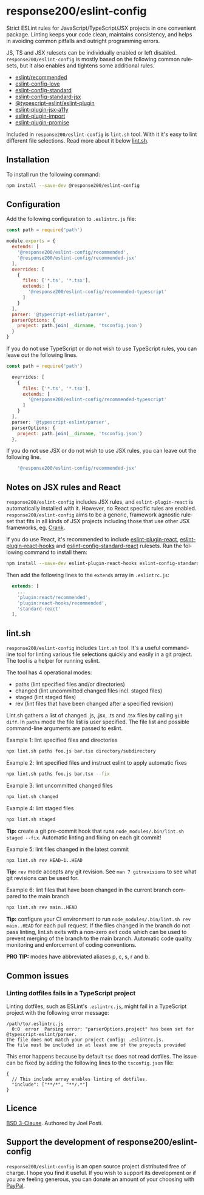<div lang="en-GB">

# response200/eslint-config

Strict ESLint rules for JavaScript/TypeScript/JSX projects in one convenient
package. Linting keeps your code clean, maintains consistency, and helps in
avoiding common pitfalls and outright programming errors.

JS, TS and JSX rulesets can be individually enabled or left disabled.
`response200/eslint-config` is mostly based on the following common rulesets,
but it also enables and tightens some additional rules.

* [eslint/recommended](https://eslint.org/docs/rules)
* [eslint-config-love](https://github.com/mightyiam/eslint-config-love)
* [eslint-config-standard](https://github.com/standard/eslint-config-standard)
* [eslint-config-standard-jsx](https://github.com/standard/eslint-config-standard-jsx)
* [@typescript-eslint/eslint-plugin](https://github.com/typescript-eslint/typescript-eslint/tree/master/packages/eslint-plugin)
* [eslint-plugin-jsx-a11y](https://github.com/jsx-eslint/eslint-plugin-jsx-a11y)
* [eslint-plugin-import](https://github.com/benmosher/eslint-plugin-import)
* [eslint-plugin-promise](https://github.com/xjamundx/eslint-plugin-promise)

Included in `response200/eslint-config` is `lint.sh` tool. With it it's easy to
lint different file selections. Read more about it below [lint.sh](#lintsh).

## Installation

To install run the following command:

```sh
npm install --save-dev @response200/eslint-config
```

## Configuration

Add the following configuration to `.eslintrc.js` file:

```js
const path = require('path')

module.exports = {
  extends: [
    '@response200/eslint-config/recommended',
    '@response200/eslint-config/recommended-jsx'
  ],
  overrides: [
    {
      files: ['*.ts', '*.tsx'],
      extends: [
        '@response200/eslint-config/recommended-typescript'
      ]
    }
  ],
  parser: '@typescript-eslint/parser',
  parserOptions: {
    project: path.join(__dirname, 'tsconfig.json')
  }
}
```

If you do not use TypeScript or do not wish to use TypeScript rules, you can
leave out the following lines.

```js
const path = require('path')

  overrides: [
    {
      files: ['*.ts', '*.tsx'],
      extends: [
        '@response200/eslint-config/recommended-typescript'
      ]
    }
  ],
  parser: '@typescript-eslint/parser',
  parserOptions: {
    project: path.join(__dirname, 'tsconfig.json')
  },
```

If you do not use JSX or do not wish to use JSX rules, you can leave out the
following line.

```js
    '@response200/eslint-config/recommended-jsx'
```

## Notes on JSX rules and React

`response200/eslint-config` includes JSX rules, and `eslint-plugin-react` is
automatically installed with it. However, no React specific rules are enabled.
`response200/eslint-config` aims to be a generic, framework agnostic ruleset
that fits in all kinds of JSX projects including those that use other JSX
frameworks, eg. [Crank](https://crank.js.org).

If you do use React, it's recommended to include [eslint-plugin-react](https://github.com/yannickcr/eslint-plugin-react),
[eslint-plugin-react-hooks](https://github.com/facebook/react/tree/master/packages/eslint-plugin-react-hooks)
and [eslint-config-standard-react](https://github.com/standard/eslint-config-standard-react)
rulesets. Run the following command to install them:

```sh
npm install --save-dev eslint-plugin-react-hooks eslint-config-standard-react
```

Then add the following lines to the `extends` array in `.eslintrc.js`:

```js
  extends: [
    ...
    'plugin:react/recommended',
    'plugin:react-hooks/recommended',
    'standard-react'
  ],
```

## lint.sh

`response200/eslint-config` includes `lint.sh` tool. It's a useful command-line
tool for linting various file selections quickly and easily in a git project.
The tool is a helper for running eslint.

The tool has 4 operational modes:

* paths (lint specified files and/or directories)
* changed (lint uncommitted changed files incl. staged files)
* staged (lint staged files)
* rev (lint files that have been changed after a specified revision)

Lint.sh gathers a list of changed .js, .jsx, .ts and .tsx files by calling `git diff`.
In `paths` mode the file list is user specified. The file list and possible
command-line arguments are passed to eslint.

Example 1: lint specified files and directories
```sh
npx lint.sh paths foo.js bar.tsx directory/subdirectory
```


Example 2: lint specified files and instruct eslint to apply automatic fixes
```sh
npx lint.sh paths foo.js bar.tsx --fix
```


Example 3: lint uncommitted changed files
```sh
npx lint.sh changed
```


Example 4: lint staged files
```sh
npx lint.sh staged
```

**Tip:** create a git pre-commit hook that runs `node_modules/.bin/lint.sh staged --fix`.
Automatic linting and fixing on each git commit!


Example 5: lint files changed in the latest commit
```sh
npx lint.sh rev HEAD~1..HEAD
```

**Tip:** `rev` mode accepts any git revision. See `man 7 gitrevisions` to see
what git revisions can be used for.


Example 6: lint files that have been changed in the current branch compared to the main branch
```sh
npx lint.sh rev main..HEAD
```

**Tip:** configure your CI environment to run `node_modules/.bin/lint.sh rev main..HEAD`
for each pull request. If the files changed in the branch do not pass linting,
lint.sh exits with a non-zero exit code which can be used to prevent merging of
the branch to the main branch. Automatic code quality monitoring and enforcement
of coding conventions.

**PRO TIP:** modes have abbreviated aliases p, c, s, r and b.

## Common issues

### Linting dotfiles fails in a TypeScript project

Linting dotfiles, such as ESLint's `.eslintrc.js`, might fail in a TypeScript
project with the following error message:

```
/path/to/.eslintrc.js
  0:0  error  Parsing error: "parserOptions.project" has been set for @typescript-eslint/parser.
The file does not match your project config: .eslintrc.js.
The file must be included in at least one of the projects provided
```

This error happens because by default `tsc` does not read dotfiles. The issue
can be fixed by adding the following lines to the `tsconfig.json` file:

```json5
{
  // This include array enables linting of dotfiles.
  "include": ["**/*", "**/.*"]
}
```

## Licence

[BSD 3-Clause](LICENCE.md). Authored by Joel Posti.

## Support the development of response200/eslint-config

`response200/eslint-config` is an open source project distributed free of charge.
I hope you find it useful. If you wish to support its development or if you
are feeling generous, you can donate an amount of your choosing with
[PayPal](https://paypal.me/joelposti).
</div>
